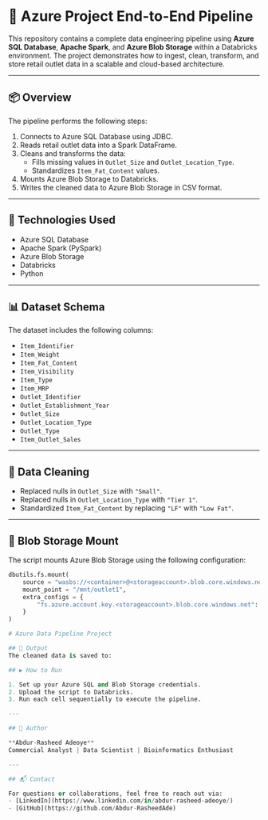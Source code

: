 # 🚀 Azure Project End-to-End Pipeline

This repository contains a complete data engineering pipeline using **Azure SQL Database**, **Apache Spark**, and **Azure Blob Storage** within a Databricks environment. The project demonstrates how to ingest, clean, transform, and store retail outlet data in a scalable and cloud-based architecture.

---

## 📦 Overview

The pipeline performs the following steps:

1. Connects to Azure SQL Database using JDBC.
2. Reads retail outlet data into a Spark DataFrame.
3. Cleans and transforms the data:
   - Fills missing values in `Outlet_Size` and `Outlet_Location_Type`.
   - Standardizes `Item_Fat_Content` values.
4. Mounts Azure Blob Storage to Databricks.
5. Writes the cleaned data to Azure Blob Storage in CSV format.

---

## 🧰 Technologies Used

- Azure SQL Database
- Apache Spark (PySpark)
- Azure Blob Storage
- Databricks
- Python

---

## 📊 Dataset Schema

The dataset includes the following columns:

- `Item_Identifier`
- `Item_Weight`
- `Item_Fat_Content`
- `Item_Visibility`
- `Item_Type`
- `Item_MRP`
- `Outlet_Identifier`
- `Outlet_Establishment_Year`
- `Outlet_Size`
- `Outlet_Location_Type`
- `Outlet_Type`
- `Item_Outlet_Sales`

---

## 🧼 Data Cleaning

- Replaced nulls in `Outlet_Size` with `"Small"`.
- Replaced nulls in `Outlet_Location_Type` with `"Tier 1"`.
- Standardized `Item_Fat_Content` by replacing `"LF"` with `"Low Fat"`.

---

## 🔐 Blob Storage Mount

The script mounts Azure Blob Storage using the following configuration:

```python
dbutils.fs.mount(
    source = "wasbs://<container>@<storageaccount>.blob.core.windows.net",
    mount_point = "/mnt/outlet1",
    extra_configs = {
        "fs.azure.account.key.<storageaccount>.blob.core.windows.net": "<your-access-key>"
    }
)

# Azure Data Pipeline Project

## 💾 Output
The cleaned data is saved to:

## ▶️ How to Run

1. Set up your Azure SQL and Blob Storage credentials.
2. Upload the script to Databricks.
3. Run each cell sequentially to execute the pipeline.

---

## 🧠 Author

**Abdur-Rasheed Adeoye**  
Commercial Analyst | Data Scientist | Bioinformatics Enthusiast

---

## 📬 Contact

For questions or collaborations, feel free to reach out via:
- [LinkedIn](https://www.linkedin.com/in/abdur-rasheed-adeoye/)
- [GitHub](https://github.com/Abdur-RasheedAde)
